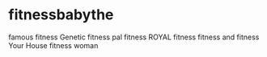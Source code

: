 # fitnessbabythe
 famous fitness  Genetic fitness pal fitness ROYAL fitness   fitness and fitness Your House  fitness woman
